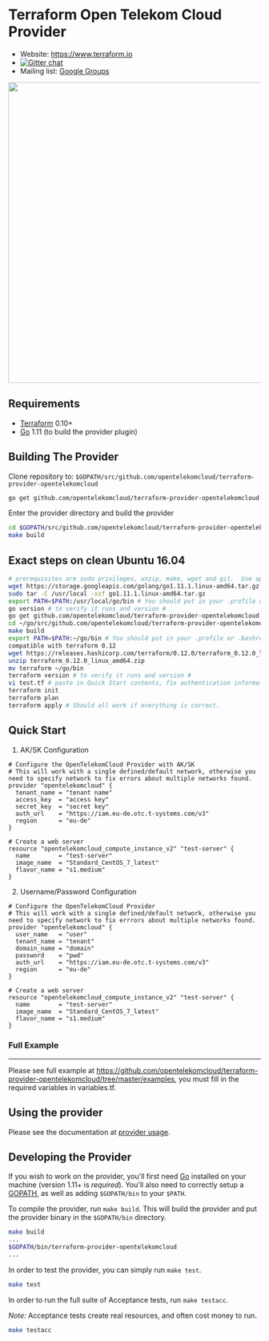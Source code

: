 Terraform Open Telekom Cloud Provider
============================

- Website: https://www.terraform.io
- [![Gitter chat](https://badges.gitter.im/hashicorp-terraform/Lobby.png)](https://gitter.im/hashicorp-terraform/Lobby)
- Mailing list: [Google Groups](http://groups.google.com/group/terraform-tool)

<img src="https://cdn.rawgit.com/hashicorp/terraform-website/master/content/source/assets/images/logo-hashicorp.svg" width="600px">

Requirements
------------

- [Terraform](https://www.terraform.io/downloads.html) 0.10+
- [Go](https://golang.org/doc/install) 1.11 (to build the provider plugin)


Building The Provider
---------------------

Clone repository to: `$GOPATH/src/github.com/opentelekomcloud/terraform-provider-opentelekomcloud`

```sh
go get github.com/opentelekomcloud/terraform-provider-opentelekomcloud
```

Enter the provider directory and build the provider

```sh
cd $GOPATH/src/github.com/opentelekomcloud/terraform-provider-opentelekomcloud
make build
```

## Exact steps on clean Ubuntu 16.04

```sh
# prerequisites are sudo privileges, unzip, make, wget and git.  Use apt install if missing.
wget https://storage.googleapis.com/golang/go1.11.1.linux-amd64.tar.gz
sudo tar -C /usr/local -xzf go1.11.1.linux-amd64.tar.gz
export PATH=$PATH:/usr/local/go/bin # You should put in your .profile or .bashrc
go version # to verify it runs and version #
go get github.com/opentelekomcloud/terraform-provider-opentelekomcloud
cd ~/go/src/github.com/opentelekomcloud/terraform-provider-opentelekomcloud/
make build
export PATH=$PATH:~/go/bin # You should put in your .profile or .bashrc
compatible with terraform 0.12
wget https://releases.hashicorp.com/terraform/0.12.0/terraform_0.12.0_linux_amd64.zip
unzip terraform_0.12.0_linux_amd64.zip
mv terraform ~/go/bin
terraform version # to verify it runs and version #
vi test.tf # paste in Quick Start contents, fix authentication information
terraform init
terraform plan
terraform apply # Should all work if everything is correct.
```

## Quick Start

1. AK/SK Configuration

```hcl
# Configure the OpenTelekomCloud Provider with AK/SK
# This will work with a single defined/default network, otherwise you need to specify network to fix errors about multiple networks found.
provider "opentelekomcloud" {
  tenant_name = "tenant name"
  access_key  = "access key"
  secret_key  = "secret key"
  auth_url    = "https://iam.eu-de.otc.t-systems.com/v3"
  region      = "eu-de"
}

# Create a web server
resource "opentelekomcloud_compute_instance_v2" "test-server" {
  name        = "test-server"
  image_name  = "Standard_CentOS_7_latest"
  flavor_name = "s1.medium"
}
```

2. Username/Password Configuration

```hcl
# Configure the OpenTelekomCloud Provider
# This will work with a single defined/default network, otherwise you need to specify network to fix errrors about multiple networks found.
provider "opentelekomcloud" {
  user_name   = "user"
  tenant_name = "tenant"
  domain_name = "domain"
  password    = "pwd"
  auth_url    = "https://iam.eu-de.otc.t-systems.com/v3"
  region      = "eu-de"
}

# Create a web server
resource "opentelekomcloud_compute_instance_v2" "test-server" {
  name        = "test-server"
  image_name  = "Standard_CentOS_7_latest"
  flavor_name = "s1.medium"
}
```

### Full Example
----------------------
Please see full example at https://github.com/opentelekomcloud/terraform-provider-opentelekomcloud/tree/master/examples,
you must fill in the required variables in variables.tf.

Using the provider
----------------------
Please see the documentation at [provider usage](docs/index.md).

Developing the Provider
----------------------

If you wish to work on the provider, you'll first need [Go](http://www.golang.org) installed on your machine (version 1.11+ is *required*). You'll also need to correctly setup a [GOPATH](http://golang.org/doc/code.html#GOPATH), as well as adding `$GOPATH/bin` to your `$PATH`.

To compile the provider, run `make build`. This will build the provider and put the provider binary in the `$GOPATH/bin` directory.

```sh
make build
...
$GOPATH/bin/terraform-provider-opentelekomcloud
...
```

In order to test the provider, you can simply run `make test`.

```sh
make test
```

In order to run the full suite of Acceptance tests, run `make testacc`.

*Note:* Acceptance tests create real resources, and often cost money to run.

```sh
make testacc
```
